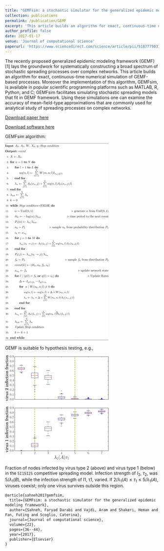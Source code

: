 ```yaml
---
title: "GEMFsim: a stochastic simulator for the generalized epidemic modeling framework"
collection: publications
permalink: /publication/GEMF
excerpt: 'This article builds an algorithm for exact, continuous-time numerical simulation of GEMF-based processes. Moreover the implementation of this algorithm, GEMFsim, is available in popular scientific programming platforms such as MATLAB, R, Python, and C.'
author_profile: false
date: 2017-01-17
venue: 'Journal of computational science'
paperurl: 'https://www.sciencedirect.com/science/article/pii/S1877750317305227GEMFcode'
---
```

The recently proposed generalized epidemic modeling framework (GEMF) [1] lays the groundwork for systematically constructing a broad spectrum of stochastic spreading processes over complex networks. This article builds an algorithm for exact, continuous-time numerical simulation of GEMF-based processes. Moreover the implementation of this algorithm, GEMFsim, is available in popular scientific programming platforms such as MATLAB, R, Python, and C; GEMFsim facilitates simulating stochastic spreading models that fit in GEMF framework. Using these simulations one can examine the accuracy of mean-field-type approximations that are commonly used for analytical study of spreading processes on complex networks.

[Download paper here](https://journals.aps.org/pre/pdf/10.1103/PhysRevE.95.012316)

[Download software here](https://www.ece.k-state.edu/netse/software/index.html)

GEMFsim algorithm:

![](/images/GEMFcode.jpg)


GEMF is suitable fo hypothesis testing, e.g.,


![](/images/GEMFcompetitive.jpg)

Fraction of nodes infected by virus type 2 (above) and virus type 1 (below) in the `SI1SI2S` competitive spreading model. Infection strength of $I_2$, $\tau_2$, was $5/\lambda_1(B)$, while the infection strength of I1, τ1, varied. If $2/\lambda_1(A) \le \tau_1 \le 5/\lambda_1(A)$, viruses coexist; only one virus survives outside this region.

```
@article{sahneh2017gemfsim,
  title={GEMFsim: a stochastic simulator for the generalized epidemic modeling framework},
  author={Sahneh, Faryad Darabi and Vajdi, Aram and Shakeri, Heman and Fan, Futing and Scoglio, Caterina},
  journal={Journal of computational science},
  volume={22},
  pages={36--44},
  year={2017},
  publisher={Elsevier}
}
```